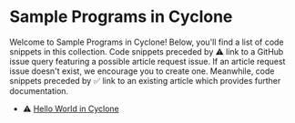 # Sample Programs in Cyclone

Welcome to Sample Programs in Cyclone! Below, you'll find a list of code snippets in this collection. 
    Code snippets preceded by :warning: link to a GitHub 
    issue query featuring a possible article request issue. If an article request issue 
    doesn't exist, we encourage you to create one. Meanwhile, code snippets preceded 
    by :white_check_mark: link to an existing article which provides further documentation.
    

- :warning: [Hello World in Cyclone](https://github.com//TheRenegadeCoder/sample-programs-website/issues?utf8=%E2%9C%93&q=is%3Aissue+is%3Aopen+hello+world+cyclone)
